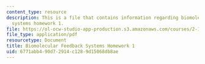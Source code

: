 ```yaml
---
content_type: resource
description: This is a file that contains information regarding biomolecular feedback
  systems homework 1.
file: https://ol-ocw-studio-app-production.s3.amazonaws.com/courses/2-18-biomolecular-feedback-systems-spring-2015/6771abb490d72914c1289d15068db8ae_MIT2_18S15_Homework_1.pdf
file_type: application/pdf
resourcetype: Document
title: Biomolecular Feedback Systems Homework 1
uid: 6771abb4-90d7-2914-c128-9d15068db8ae
---
```

